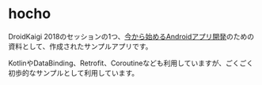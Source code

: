 # hocho

DroidKaigi 2018のセッションの1つ、[今から始めるAndroidアプリ開発](https://droidkaigi.jp/2018/timetable?session=15984)のための資料として、作成されたサンプルアプリです。

KotlinやDataBinding、Retrofit、Coroutineなども利用していますが、ごくごく初歩的なサンプルとして利用しています。
